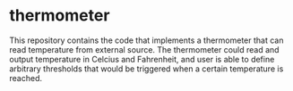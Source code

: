 # thermometer
This repository contains the code that implements a thermometer that can read temperature from external source. The thermometer could read and output temperature in Celcius and Fahrenheit, and user is able to define arbitrary thresholds that would be triggered when a certain temperature is reached.
